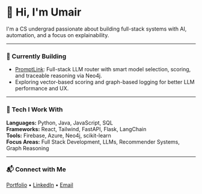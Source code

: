 # 👋 Hi, I'm Umair

I'm a CS undergrad passionate about building full-stack systems with AI, automation, and a focus on explainability.

---

### 🚀 Currently Building
- [PromptLink](https://github.com/YaseenSadat/PromptLink): Full-stack LLM router with smart model selection, scoring, and traceable reasoning via Neo4j.
- Exploring vector-based scoring and graph-based logging for better LLM performance and UX.

---

### 🧠 Tech I Work With
**Languages:** Python, Java, JavaScript, SQL  
**Frameworks:** React, Tailwind, FastAPI, Flask, LangChain  
**Tools:** Firebase, Azure, Neo4j, scikit-learn  
**Focus Areas:** Full Stack Development, LLMs, Recommender Systems, Graph Reasoning

---

### 📬 Connect with Me
[Portfolio](https://uarham.me) • [LinkedIn](https://linkedin.com/in/YOURNAME) • [Email](mailto:your@email.com)